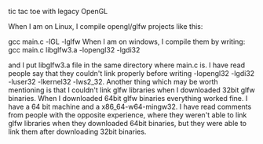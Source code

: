 tic tac toe with legacy OpenGL

When I am on Linux, I compile opengl/glfw projects like this:

gcc main.c -lGL -lglfw
When I am on windows, I compile them by writing:
gcc main.c libglfw3.a -lopengl32 -lgdi32

and I put libglfw3.a file in the same directory where main.c is. I have read people say that they couldn't link properly before writing -lopengl32 -lgdi32 -luser32 -lkernel32 -lws2_32. Another thing which may be worth mentioning is that I couldn't link glfw libraries when I downloaded 32bit glfw binaries. When I downloaded 64bit glfw binaries everything worked fine. I have a 64 bit machine and a x86_64-w64-mingw32. I have read comments from people with the opposite experience, where they weren't able to link glfw libraries when they downloaded 64bit binaries, but they were able to link them after downloading 32bit binaries. 
